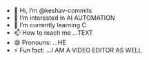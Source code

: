 - 👋 Hi, I’m @keshav-commits
- 👀 I’m interested in AI AUTOMATION
- 🌱 I’m currently learning C
- 📫 How to reach me ...TEXT
- 😄 Pronouns: ...HE
- ⚡ Fun fact: ...I AM A VIDEO EDITOR AS WELL

<!---
keshav-commits/keshav-commits is a ✨ special ✨ repository because its `README.md` (this file) appears on your GitHub profile.
You can click the Preview link to take a look at your changes.
--->
